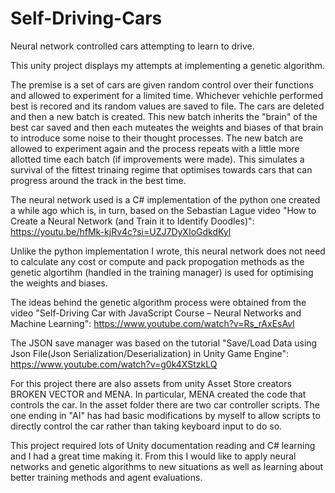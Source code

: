 # Self-Driving-Cars
Neural network controlled cars attempting to learn to drive.

This unity project displays my attempts at implementing a genetic algorithm.

The premise is a set of cars are given random control over their functions and allowed to experiment for a limited time. Whichever vehichle performed best is recored and its random values are saved to file. The cars are deleted and then a new batch is created. This new batch inherits the "brain" of the best car saved and then each muteates the weights and biases of that brain to introduce some noise to their thought processes. The new batch are allowed to experiment again and the process repeats with a little more allotted time each batch (if improvements were made). This simulates a survival of the fittest trinaing regime that optimises towards cars that can progress around the track in the best time.

The neural network used is a C# implementation of the python one created a while ago which is, in turn, based on the Sebastian Lague video "How to Create a Neural Network (and Train it to Identify Doodles)": https://youtu.be/hfMk-kjRv4c?si=UZJ7DyXIoGdkdKyl

Unlike the python implementation I wrote, this neural network does not need to calculate any cost or compute and pack propogation methods as the genetic algortihm (handled in the training manager) is used for optimising the weights and biases.

The ideas behind the genetic algorithm process were obtained from the video "Self-Driving Car with JavaScript Course – Neural Networks and Machine Learning": https://www.youtube.com/watch?v=Rs_rAxEsAvI

The JSON save manager was based on the tutorial "Save/Load Data using Json File(Json Serialization/Deserialization) in Unity Game Engine": https://www.youtube.com/watch?v=g0k4XStzkLQ

For this project there are also assets from unity Asset Store creators BROKEN VECTOR and MENA. In particular, MENA created the code that controls the car. In the asset folder there are two car controller scripts. The one ending in "AI" has had basic modifications by myself to allow scripts to directly control the car rather than taking keyboard input to do so.

This project required lots of Unity documentation reading and C# learning and I had a great time making it. From this I would like to apply neural networks and genetic algorithms to new situations as well as learning about better training methods and agent evaluations.
